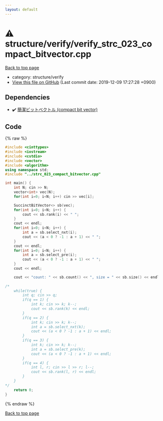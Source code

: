 ```yaml
---
layout: default
---
```


<!-- mathjax config similar to math.stackexchange -->
<script type="text/javascript" async
  src="https://cdnjs.cloudflare.com/ajax/libs/mathjax/2.7.5/MathJax.js?config=TeX-MML-AM_CHTML">
</script>
<script type="text/x-mathjax-config">
  MathJax.Hub.Config({
    TeX: { equationNumbers: { autoNumber: "AMS" }},
    tex2jax: {
      inlineMath: [ ['$','$'] ],
      processEscapes: true
    },
    "HTML-CSS": { matchFontHeight: false },
    displayAlign: "left",
    displayIndent: "2em"
  });
</script>

<script type="text/javascript" src="https://cdnjs.cloudflare.com/ajax/libs/jquery/3.4.1/jquery.min.js"></script>
<script src="https://cdn.jsdelivr.net/npm/jquery-balloon-js@1.1.2/jquery.balloon.min.js" integrity="sha256-ZEYs9VrgAeNuPvs15E39OsyOJaIkXEEt10fzxJ20+2I=" crossorigin="anonymous"></script>
<script type="text/javascript" src="../../../assets/js/copy-button.js"></script>
<link rel="stylesheet" href="../../../assets/css/copy-button.css" />


# :warning: structure/verify/verify_strc_023_compact_bitvector.cpp
<a href="../../../index.html">Back to top page</a>

* category: structure/verify
* <a href="{{ site.github.repository_url }}/blob/master/structure/verify/verify_strc_023_compact_bitvector.cpp">View this file on GitHub</a> (Last commit date: 2019-12-09 17:27:28 +0900)




## Dependencies
* :heavy_check_mark: <a href="../strc_023_compact_bitvector.cpp.html">簡潔ビットベクトル (compact bit vector)</a>


## Code
{% raw %}
```cpp
#include <cinttypes>
#include <iostream>
#include <cstdio>
#include <vector>
#include <algorithm>
using namespace std;
#include "../strc_023_compact_bitvector.cpp"

int main() {
    int N; cin >> N;
    vector<int> vec(N);
    for(int i=0; i<N; i++) cin >> vec[i];

    SuccinctBitVector<> sb(vec);
    for(int i=0; i<N; i++) {
        cout << sb.rank(i) << " ";
    }
    cout << endl;
    for(int i=0; i<N; i++) {
        int a = sb.select_nxt(i);
        cout << (a < 0 ? -1 : a + 1) << " ";
    }
    cout << endl;
    for(int i=0; i<N; i++) {
        int a = sb.select_pre(i);
        cout << (a < 0 ? -1 : a + 1) << " ";
    }
    cout << endl;

    cout << "count: " << sb.count() << ", size = " << sb.size() << endl;
    
/*
    while(true) {
        int q; cin >> q;
        if(q == 1) {
            int k; cin >> k; k--;
            cout << sb.rank(k) << endl;
        }
        if(q == 2) {
            int k; cin >> k; k--;
            int a = sb.select_nxt(k);
            cout << (a < 0 ? -1 : a + 1) << endl;
        }
        if(q == 3) {
            int k; cin >> k; k--;
            int a = sb.select_pre(k);
            cout << (a < 0 ? -1 : a + 1) << endl;
        }
        if(q == 4) {
            int l, r; cin >> l >> r; l--;
            cout << sb.rank(l, r) << endl;
        }
    }
*/
    return 0;
}

```
{% endraw %}

<a href="../../../index.html">Back to top page</a>

